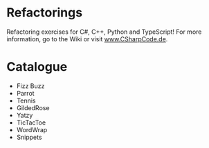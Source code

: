 # Refactorings

Refactoring exercises for C#, C++, Python and TypeScript! For more information, go to the Wiki or visit www.CSharpCode.de.

# Catalogue
* Fizz Buzz
* Parrot
* Tennis
* GildedRose
* Yatzy
* TicTacToe
* WordWrap
* Snippets
